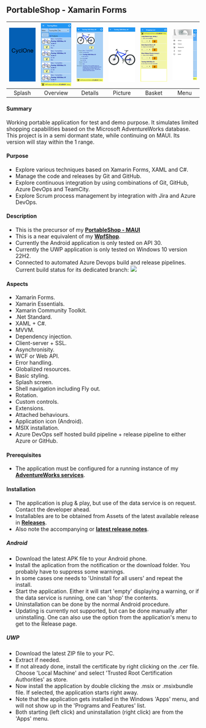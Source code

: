## PortableShop - Xamarin Forms

|![](Screenshots/splash.png)|![](Screenshots/overview.png)|![](Screenshots/details.png)|![](Screenshots/picture.png)|![](Screenshots/basket.png)|![](Screenshots/menu.png)|
|:---:|:---:|:---:|:---:|:---:|:---:|
|Splash|Overview|Details|Picture|Basket|Menu|

#### Summary
Working portable application for test and demo purpose. It simulates limited shopping capabilities based on the Microsoft AdventureWorks database. This project is in a semi dormant state, while continuing on MAUI. Its version will stay within the 1 range.

#### Purpose
* Explore various techniques based on Xamarin Forms, XAML and C#.
* Manage the code and releases by Git and GitHub.
* Explore continuous integration by using combinations of Git, GitHub, Azure DevOps and TeamCity.
* Explore Scrum process management by integration with Jira and Azure DevOps.

#### Description
* This is the precursor of my **[PortableShop - MAUI](../MAUI/README.md)**
* This is a near equivalent of my **[WpfShop](https://github.com/a-einstein/WpfShop)**.
* Currently the Android application is only tested on API 30.
* Currently the UWP application is only tested on Windows 10 version 22H2.
* Connected to automated Azure Devops build and release pipelines. Current build status for its dedicated branch: ![](https://dev.azure.com/RcsProjects/PortableShop/_apis/build/status/Build%20XamarinForms?branchName=XamarinForms)

#### Aspects
* Xamarin Forms.
* Xamarin Essentials.
* Xamarin Community Toolkit.
* .Net Standard.
* XAML + C#.
* MVVM.
* Dependency injection.
* Client-server + SSL.
* Asynchronisity.
* WCF or Web API.
* Error handling.
* Globalized resources.
* Basic styling.
* Splash screen.
* Shell navigation including Fly out.
* Rotation.
* Custom controls.
* Extensions.
* Attached behaviours.
* Application icon (Android).
* MSIX installation.
* Azure DevOps self hosted build pipeline + release pipeline to either Azure or GitHub.

#### Prerequisites
* The application must be configured for a running instance of my **[AdventureWorks services](https://github.com/a-einstein/AdventureWorks)**.

#### Installation
* The application is plug & play, but use of the data service is on request. Contact the developer ahead. 
* Installables are to be obtained from Assets of the latest available release in **[Releases](https://github.com/a-einstein/PortableShop/releases)**.
* Also note the accompanying or **[latest release notes](ReleaseNotes.md)**.

##### Android
* Download the latest APK file to your Android phone. 
* Install the aplication from the notification or the download folder. You probably have to suppress some warnings.
* In some cases one needs to 'Uninstall for all users' and repeat the install.
* Start the application. Either it will start 'empty' displaying a warning, or if the data service is running, one can 'shop' the contents.
* Uninstallation can be done by the normal Android procedure.
* Updating is currently not supported, but can be done manually after uninstalling. One can also use the option from the application's menu to get to the Release page.

##### UWP
* Download the latest ZIP file to your PC. 
* Extract if needed.
* If not already done, install the certificate by right clicking on the .cer file. Choose 'Local Machine' and select 'Trusted Root Certification Authorities' as store.
* Now install the application by double clicking the .msix or .msixbundle file. If selected, the application starts right away.
* Note that the application gets installed in the Windows 'Apps' menu, and will not show up in the 'Programs and Features' list.
* Both starting (left click) and uninstallation (right click) are from the 'Apps' menu.

